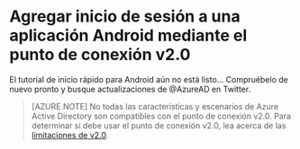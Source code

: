 <properties
	pageTitle="Aplicación Android de Azure AD v2.0 | Microsoft Azure"
	description="Cómo crear una aplicación Android con la que los usuarios pueden iniciar sesión utilizando tanto la cuenta personal de Microsoft como sus cuentas profesionales o educativas."
	services="active-directory"
	documentationCenter=""
	authors="dstrockis"
	manager="mbaldwin"
	editor=""/>

<tags
	ms.service="active-directory"
	ms.workload="identity"
	ms.tgt_pltfrm="na"
	ms.devlang="na"
	ms.topic="article"
	ms.date="02/20/2016"
	ms.author="dastrock"/>

# Agregar inicio de sesión a una aplicación Android mediante el punto de conexión v2.0

El tutorial de inicio rápido para Android aún no está listo... Compruébelo de nuevo pronto y busque actualizaciones de @AzureAD en Twitter.

> [AZURE.NOTE]
	No todas las características y escenarios de Azure Active Directory son compatibles con el punto de conexión v2.0. Para determinar si debe usar el punto de conexión v2.0, lea acerca de las [limitaciones de v2.0](active-directory-v2-limitations.md).

<!---HONumber=AcomDC_0224_2016-->